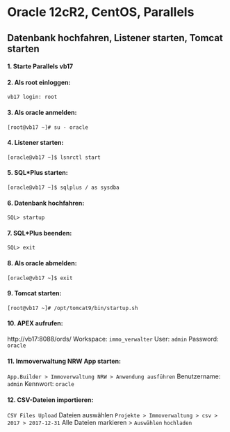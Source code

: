 # Oracle 12cR2, CentOS, Parallels

## Datenbank hochfahren, Listener starten, Tomcat starten

#### 1. Starte Parallels vb17

#### 2. Als root einloggen:
`vb17 login: root`

#### 3. Als oracle anmelden:
`[root@vb17 ~]# su - oracle`

#### 4. Listener starten:
`[oracle@vb17 ~]$ lsnrctl start`

#### 5. SQL*Plus starten:
`[oracle@vb17 ~]$ sqlplus / as sysdba`

#### 6. Datenbank hochfahren:
`SQL> startup`

#### 7. SQL*Plus beenden:
`SQL> exit`

#### 8. Als oracle abmelden:
`[oracle@vb17 ~]$ exit`

#### 9. Tomcat starten:
`[root@vb17 ~]# /opt/tomcat9/bin/startup.sh`

#### 10. APEX aufrufen:
http://vb17:8088/ords/
Workspace: `immo_verwalter`
User: `admin`
Password: `oracle`

#### 11. Immoverwaltung NRW App starten:
`App.Builder > Immoverwaltung NRW > Anwendung ausführen`
Benutzername: `admin`
Kennwort: `oracle`

#### 12. CSV-Dateien importieren:
`CSV Files Upload`
Dateien auswählen
`Projekte > Immoverwaltung > csv > 2017 > 2017-12-31`
Alle Dateien markieren > `Auswählen`
`hochladen`